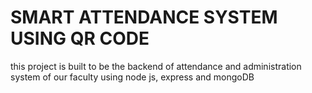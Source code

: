 # SMART ATTENDANCE SYSTEM USING QR CODE

this project is built to be the backend of attendance and administration system of our faculty using node js, express and mongoDB
